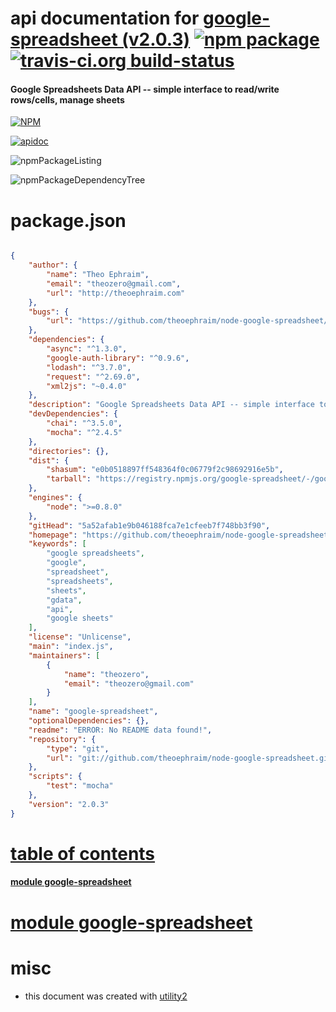 # api documentation for  [google-spreadsheet (v2.0.3)](https://github.com/theoephraim/node-google-spreadsheet)  [![npm package](https://img.shields.io/npm/v/npmdoc-google-spreadsheet.svg?style=flat-square)](https://www.npmjs.org/package/npmdoc-google-spreadsheet) [![travis-ci.org build-status](https://api.travis-ci.org/npmdoc/node-npmdoc-google-spreadsheet.svg)](https://travis-ci.org/npmdoc/node-npmdoc-google-spreadsheet)
#### Google Spreadsheets Data API -- simple interface to read/write rows/cells, manage sheets

[![NPM](https://nodei.co/npm/google-spreadsheet.png?downloads=true)](https://www.npmjs.com/package/google-spreadsheet)

[![apidoc](https://npmdoc.github.io/node-npmdoc-google-spreadsheet/build/screenCapture.buildApidoc.browser.%252Fhome%252Ftravis%252Fbuild%252Fnpmdoc%252Fnode-npmdoc-google-spreadsheet%252Ftmp%252Fbuild%252Fapidoc.html.png)](https://npmdoc.github.io/node-npmdoc-google-spreadsheet/build/apidoc.html)

![npmPackageListing](https://npmdoc.github.io/node-npmdoc-google-spreadsheet/build/screenCapture.npmPackageListing.svg)

![npmPackageDependencyTree](https://npmdoc.github.io/node-npmdoc-google-spreadsheet/build/screenCapture.npmPackageDependencyTree.svg)



# package.json

```json

{
    "author": {
        "name": "Theo Ephraim",
        "email": "theozero@gmail.com",
        "url": "http://theoephraim.com"
    },
    "bugs": {
        "url": "https://github.com/theoephraim/node-google-spreadsheet/issues"
    },
    "dependencies": {
        "async": "^1.3.0",
        "google-auth-library": "^0.9.6",
        "lodash": "^3.7.0",
        "request": "^2.69.0",
        "xml2js": "~0.4.0"
    },
    "description": "Google Spreadsheets Data API -- simple interface to read/write rows/cells, manage sheets",
    "devDependencies": {
        "chai": "^3.5.0",
        "mocha": "^2.4.5"
    },
    "directories": {},
    "dist": {
        "shasum": "e0b0518897ff548364f0c06779f2c98692916e5b",
        "tarball": "https://registry.npmjs.org/google-spreadsheet/-/google-spreadsheet-2.0.3.tgz"
    },
    "engines": {
        "node": ">=0.8.0"
    },
    "gitHead": "5a52afab1e9b046188fca7e1cfeeb7f748bb3f90",
    "homepage": "https://github.com/theoephraim/node-google-spreadsheet",
    "keywords": [
        "google spreadsheets",
        "google",
        "spreadsheet",
        "spreadsheets",
        "sheets",
        "gdata",
        "api",
        "google sheets"
    ],
    "license": "Unlicense",
    "main": "index.js",
    "maintainers": [
        {
            "name": "theozero",
            "email": "theozero@gmail.com"
        }
    ],
    "name": "google-spreadsheet",
    "optionalDependencies": {},
    "readme": "ERROR: No README data found!",
    "repository": {
        "type": "git",
        "url": "git://github.com/theoephraim/node-google-spreadsheet.git"
    },
    "scripts": {
        "test": "mocha"
    },
    "version": "2.0.3"
}
```



# <a name="apidoc.tableOfContents"></a>[table of contents](#apidoc.tableOfContents)

#### [module google-spreadsheet](#apidoc.module.google-spreadsheet)



# <a name="apidoc.module.google-spreadsheet"></a>[module google-spreadsheet](#apidoc.module.google-spreadsheet)



# misc
- this document was created with [utility2](https://github.com/kaizhu256/node-utility2)
